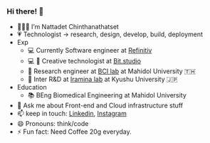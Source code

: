 ### Hi there! 👋

- 👨🏻‍💻 I’m Nattadet Chinthanathatset
- 💗 Technologist -> research, design, develop, build, deployment
- Exp
  - 💻 Currently Software engineer at [Refinitiv](https://www.refinitiv.com/en)
  - 💻 🎨 Creative technologist at [Bit.studio](https://bit.studio)
  - 🧠 Research engineer at [BCI lab](https://www.facebook.com/bcilabth/) at Mahidol University 🇹🇭
  - 🧠 Inter R&D at [Iramina lab](http://bie.inf.kyushu-u.ac.jp/lab_en.html) at Kyushu University 🇯🇵
- Education
  - 📚 BEng Biomedical Engineering at Mahidol University
- 💬 Ask me about Front-end and Cloud infrastructure stuff
- 📫 keep in touch: [Linkedin](https://www.linkedin.com/in/nattadetc/), [Instagram](https://www.instagram.com/lwxinm)
- 😄 Pronouns: think/code
- ⚡ Fun fact: Need Coffee 20g everyday.

